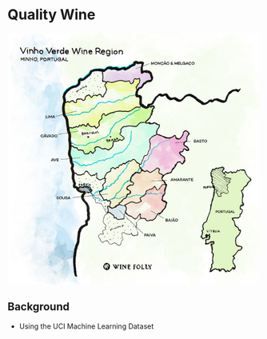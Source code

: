 # Quality Wine

![vinhoverdemap.jpg](static/images/rsz_vinhoverdemap.jpg)

## Background

* Using the UCI Machine Learning Dataset
